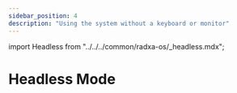 ```yaml
---
sidebar_position: 4
description: "Using the system without a keyboard or monitor"
---
```


import Headless from "../../../common/radxa-os/\_headless.mdx";

# Headless Mode

<Headless remote_ssh="../getting-started/basic-software-conf#ssh" network="../getting-started/basic-software-conf#网络配置"  serial="./serial" />
